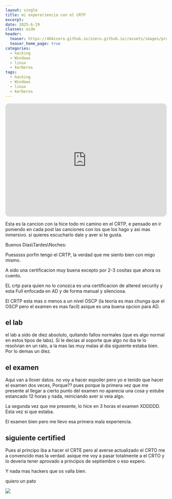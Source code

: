 ```yaml
---
layout: single
title: mi expereriencia con el CRTP
excerpt:
date: 2025-6-29
classes: wide
header:
  teaser: https://404zzero.github.io/zzero.github.io//assets/images/proxy-image.png
  teaser_home_page: true
categories:
  - hacking
  - Windows
  - linux
  - kerberos
tags:
  - hacking
  - Windows
  - linux
  - kerberos
---
```


<iframe style="border-radius:12px" src="https://open.spotify.com/embed/track/4TtfJ5kptQAkymap9z8CMc?utm_source=generator" width="100%" height="352" frameBorder="0" allowfullscreen="" allow="autoplay; clipboard-write; encrypted-media; fullscreen; picture-in-picture" loading="lazy"></iframe>

Esta es la cancion con la hice todo mi camino en el CRTP, e pensado en ir poniendo en cada post las canciones con los que los hago y asi mas inmersivo. si quieres escucharlo dale y aver si te gusta.


Buenos Dias\Tardes\Noches:

Puesssss porfin tengo el CRTP, la verdad que me siento bien con migo mismo.

A sido una certificacion muy buena excepto por 2-3 cositas que ahora os cuento.

EL crtp para quien no lo conozca es una certificacion de altered security y esta Full enfocada en AD y de forma manual y silenciosa.

El CRTP esta mas o menos a un nivel OSCP (la teoria es mas chunga que el OSCP pero el examen es mas facil) asique es una buena opcion para AD.

## el lab

el lab a sido de diez absoluto, quitando fallos normales (que es algo normal en estos tipos de labs). Si le decias al soporte que algo no iba te lo resolvian en un rato, a la mas las muy malas al dia siguiente estaba bien. Por lo demas un diez.

## el examen

Aqui van a llover datos. no voy a hacer espoiler pero yo e tenido que hacer el examen dos veces, Porque?? pues porque la primera vez que me presente al llegar a cierto punto del examen no aparecia una cosa y estube estancado 12 horas y nada, reiniciando aver si veia algo.

La segunda vez que me presente, lo hice en 3 horas el examen XDDDDD. Esta vez si que estaba.

El examen bien pero me llevo esa primera mala experiencia.

## siguiente certified

Pues al principo iba a hacer el CRTE pero al averse actualizado el CRTO me a convencido mas la verdad. asique me voy a pasar totalmente a el CRTO y lo deveria tener aprovado a principos de septiembre o eso espero.

Y nada mas hackers que os valla bien.

quiero un pato

![](https://404zzero.github.io/zzero.github.io//assets/images/CRTP.png)
